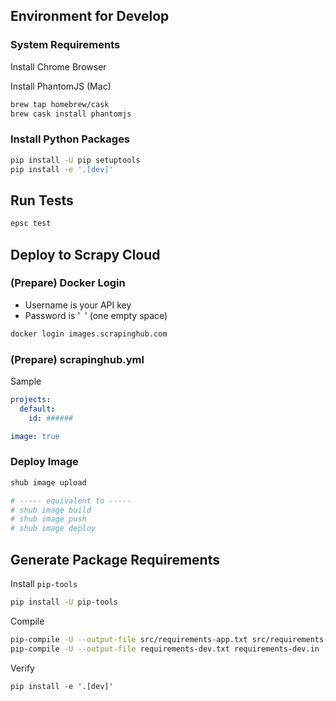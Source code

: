 

## Environment for Develop

### System Requirements

Install Chrome Browser

Install PhantomJS (Mac)

```bash
brew tap homebrew/cask
brew cask install phantomjs
```

### Install Python Packages

```bash
pip install -U pip setuptools
pip install -e '.[dev]'
```


## Run Tests

```bash
epsc test
```


## Deploy to Scrapy Cloud

### (Prepare) Docker Login

* Username is your API key
* Password is '` `' (one empty space)

```bash
docker login images.scrapinghub.com
```

### (Prepare) scrapinghub.yml

Sample

```yaml
projects:
  default:
    id: ######

image: true
```

### Deploy Image 

```bash
shub image upload

# ----- equivalent to -----
# shub image build
# shub image push
# shub image deploy
```


## Generate Package Requirements

Install `pip-tools`

```bash
pip install -U pip-tools
```

Compile

```bash
pip-compile -U --output-file src/requirements-app.txt src/requirements-app.in
pip-compile -U --output-file requirements-dev.txt requirements-dev.in
```

Verify

```
pip install -e '.[dev]'
```
